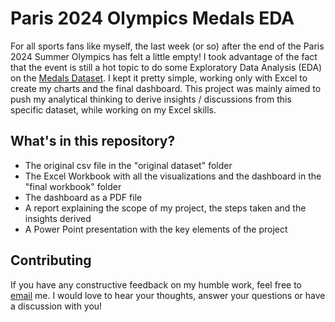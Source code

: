 # Paris 2024 Olympics Medals EDA
For all sports fans like myself, the last week (or so) after the end of the Paris 2024 Summer Olympics has felt a little empty! I took advantage of the fact that the event is still a hot topic to do some Exploratory Data Analysis (EDA) on the [Medals Dataset](https://www.kaggle.com/datasets/berkayalan/paris-2024-olympics-medals/data). I kept it pretty simple, working only with Excel to create my charts and the final dashboard. This project was mainly aimed to push my analytical thinking to derive insights / discussions from this specific dataset, while working on my Excel skills.

## What's in this repository?
- The original csv file in the "original dataset" folder
- The Excel Workbook with all the visualizations and the dashboard in the "final workbook" folder
- The dashboard as a PDF file
- A report explaining the scope of my project, the steps taken and the insights derived
- A Power Point presentation with the key elements of the project


## Contributing
If you have any constructive feedback on my humble work, feel free to [email](mailto:allamy.safaa@gmail.com) me. I would love to hear your thoughts, answer your questions or have a discussion with you!
